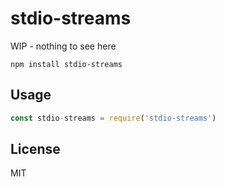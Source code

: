 # stdio-streams

WIP - nothing to see here

```
npm install stdio-streams
```

## Usage

``` js
const stdio-streams = require('stdio-streams')
```

## License

MIT
